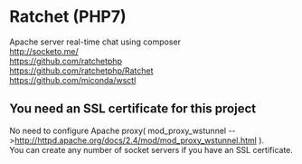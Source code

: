 # Ratchet (PHP7)
Apache server real-time chat using composer  
http://socketo.me/  
https://github.com/ratchetphp  
https://github.com/ratchetphp/Ratchet  
https://github.com/miconda/wsctl  

## You need an SSL certificate for this project
No need to configure Apache proxy( mod_proxy_wstunnel -->http://httpd.apache.org/docs/2.4/mod/mod_proxy_wstunnel.html ).  
You can create any number of socket servers if you have an SSL certificate.  
